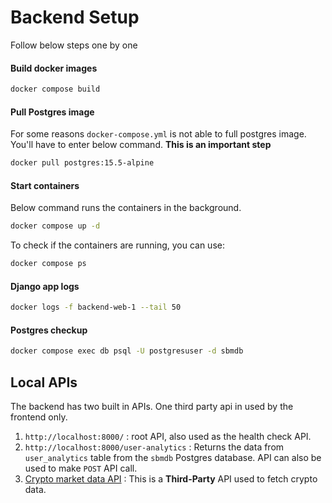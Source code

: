 # Backend Setup

Follow below steps one by one

#### Build docker images

```bash
docker compose build
```

#### Pull Postgres image

For some reasons `docker-compose.yml` is not able to full postgres image. You'll have to enter below command. **This is an important step**

```bash
docker pull postgres:15.5-alpine
```

#### Start containers

Below command runs the containers in the background.

```bash
docker compose up -d
```

To check if the containers are running, you can use:

```bash
docker compose ps
```

#### Django app logs

```bash
docker logs -f backend-web-1 --tail 50
```

#### Postgres checkup

```bash
docker compose exec db psql -U postgresuser -d sbmdb
```

## Local APIs

The backend has two built in APIs. One third party api in used by the frontend only.

1. `http://localhost:8000/` : root API, also used as the health check API.
2. `http://localhost:8000/user-analytics` : Returns the data from `user_analytics` table from the `sbmdb` Postgres database. API can also be used to make `POST` API call.
3. [Crypto market data API](https://developers.coindesk.com/documentation/data-api/index_cc_v1_latest_tick) : This is a **Third-Party** API used to fetch crypto data.
